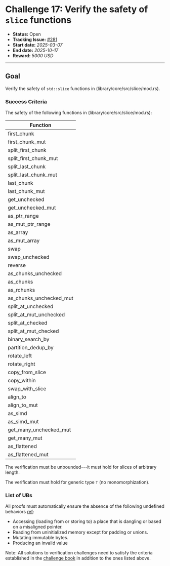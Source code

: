 # Challenge 17: Verify the safety of `slice` functions

- **Status:** Open
- **Tracking Issue:** [#281](https://github.com/model-checking/verify-rust-std/issues/281)
- **Start date:** *2025-03-07*
- **End date:** *2025-10-17*
- **Reward:** *5000 USD*

-------------------


## Goal

Verify the safety of `std::slice` functions in (library/core/src/slice/mod.rs).


### Success Criteria

The safety of the following functions in (library/core/src/slice/mod.rs):

| Function |
|---------|
|first_chunk| 
|first_chunk_mut| 
|split_first_chunk|
|split_first_chunk_mut| 
|split_last_chunk|
|split_last_chunk_mut| 
|last_chunk| 
|last_chunk_mut| 
|get_unchecked| 
|get_unchecked_mut| 
|as_ptr_range| 
|as_mut_ptr_range| 
|as_array| 
|as_mut_array| 
|swap| 
|swap_unchecked| 
|reverse| 
|as_chunks_unchecked| 
|as_chunks| 
|as_rchunks| 
|as_chunks_unchecked_mut| 
|split_at_unchecked| 
|split_at_mut_unchecked| 
|split_at_checked| 
|split_at_mut_checked| 
|binary_search_by| 
|partition_dedup_by|
|rotate_left|
|rotate_right|
|copy_from_slice|
|copy_within|
|swap_with_slice|
|align_to|
|align_to_mut|
|as_simd|
|as_simd_mut|
|get_many_unchecked_mut|
|get_many_mut|
|as_flattened|
|as_flattened_mut|

The verification must be unbounded---it must hold for slices of arbitrary length.

The verification must hold for generic type `T` (no monomorphization).

### List of UBs

All proofs must automatically ensure the absence of the following undefined behaviors [ref](https://github.com/rust-lang/reference/blob/142b2ed77d33f37a9973772bd95e6144ed9dce43/src/behavior-considered-undefined.md):

* Accessing (loading from or storing to) a place that is dangling or based on a misaligned pointer.
* Reading from uninitialized memory except for padding or unions.
* Mutating immutable bytes.
* Producing an invalid value


Note: All solutions to verification challenges need to satisfy the criteria established in the [challenge book](../general-rules.md)
in addition to the ones listed above.
